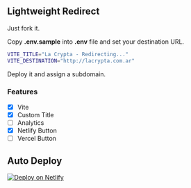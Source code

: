 ## Lightweight Redirect

Just fork it.

Copy **.env.sample** into **.env** file and set your destination URL.

```bash
VITE_TITLE="La Crypta - Redirecting..."
VITE_DESTINATION="http://lacrypta.com.ar"
```

Deploy it and assign a subdomain.

### Features

- [x] Vite
- [x] Custom Title
- [ ] Analytics
- [x] Netlify Button
- [ ] Vercel Button

## Auto Deploy

[![Deploy on Netlify](https://www.netlify.com/img/deploy/button.svg)](https://app.netlify.com/start/deploy?repository=https://github.com/lacrypta/redirect)
